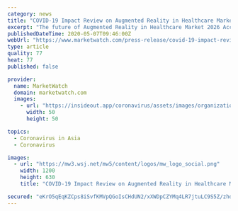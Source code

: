 ```yaml
---
category: news
title: "COVID-19 Impact Review on Augmented Reality in Healthcare Market and its Future growth"
excerpt: "The future of Augmented Reality in Healthcare Market 2026 According to a study of Research Dive, augmented reality in healthcare market forecast shall surpass $1,565.6 million by 2026, registering a CAGR of 21."
publishedDateTime: 2020-05-07T09:46:00Z
webUrl: "https://www.marketwatch.com/press-release/covid-19-impact-review-on-augmented-reality-in-healthcare-market-and-its-future-growth-2020-05-07"
type: article
quality: 77
heat: 77
published: false

provider:
  name: MarketWatch
  domain: marketwatch.com
  images:
    - url: "https://insideout.app/coronavirus/assets/images/organizations/marketwatch.com-50x50.jpg"
      width: 50
      height: 50

topics:
  - Coronavirus in Asia
  - Coronavirus

images:
  - url: "https://mw3.wsj.net/mw5/content/logos/mw_logo_social.png"
    width: 1200
    height: 630
    title: "COVID-19 Impact Review on Augmented Reality in Healthcare Market and its Future growth"

secured: "eKrO5qEqKZCps8iSvfKMVpQGoIsCHdUN2/xXWDpCZYMq4LR7jtuLC9S5Z/zhd1S0s7C7SnwHGFSQNyrUsR6nlRjFJHxdzGoYssNG6BnJlh5OmlZn6YhhQAoLm7SvgBr8oGfXaGPRkeHAZCkYOXi8LWbQEQ9fQCac81bPbNmpZ7nnQntRBKcVF88xzW0pM9xxMj1PTnO8YQPbfG8IsZJgm9Limm3cpA9Gt7hjX1DG3vwYsv0qVI/CDwAs9EvCpx8GScZqXOorS/7ncEbRVq75DIsYl3T39hkw/hr8Dh4K9lGgEL9Zf0YO+xBRR1aRjMne;QEvM9eMr4E2S31hI0g7h+g=="
---
```


